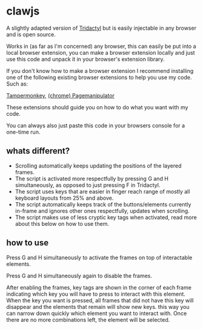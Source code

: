 <h1>clawjs</h1>

A slightly adapted version of [Tridactyl](https://github.com/tridactyl/tridactyl/)
but is easily injectable in any browser and is open source.

Works in (as far as I'm concerned) any browser, this can easily be put into a local browser extension,
you can make a browser extension locally and just use this code and unpack it in your browser's extension library.

If you don't know how to make a browser extension I recommend installing one of the following existing browser extensions to help you use my code.
Such as:

[Tampermonkey](https://www.tampermonkey.net/),
[(chrome) Pagemanipulator](https://chromewebstore.google.com/detail/page-manipulator/mdhellggnoabbnnchkeniomkpghbekko?hl=en/)

These extensions should guide you on how to do what you want with my code.

You can always also just paste this code in your browsers console for a one-time run.

<h2>whats different?</h2>

- Scrolling automatically keeps updating the positions of the layered frames.
- The script is activated more respectfully by pressing G and H simultaneously, as opposed to just pressing F in Tridactyl.
- The script uses keys that are easier in finger reach range of mostly all keyboard layouts from 25% and above.
- The script automatically keeps track of the buttons/elements currently in-frame and ignores other ones respectfully, updates when scrolling.
- The script makes use of less cryptic key tags when activated, read more about this below on how to use them.
  
<h2>how to use</h2>
Press G and H simultaneously to activate the frames on top of interactable elements.

Press G and H simultaneously again to disable the frames.

After enabling the frames, key tags are shown in the corner of each frame indicating which key you will have to press to interact with this element.
When the key you want is pressed, all frames that did not have this key will disappear and the elements that remain will show new keys.
this way you can narrow down quickly which element you want to interact with. Once there are no more combinations left, the element will be selected.
